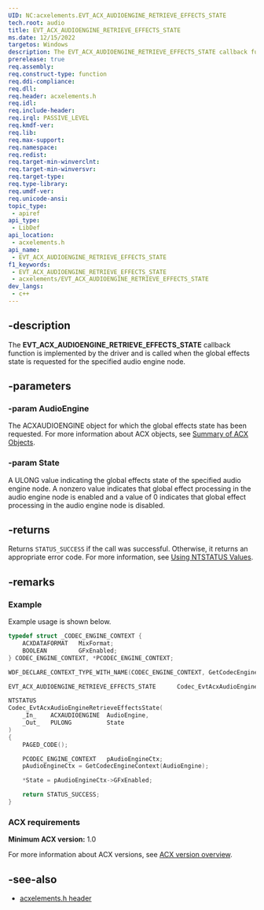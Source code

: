 ```yaml
---
UID: NC:acxelements.EVT_ACX_AUDIOENGINE_RETRIEVE_EFFECTS_STATE
tech.root: audio
title: EVT_ACX_AUDIOENGINE_RETRIEVE_EFFECTS_STATE
ms.date: 12/15/2022
targetos: Windows
description: The EVT_ACX_AUDIOENGINE_RETRIEVE_EFFECTS_STATE callback function is implemented by the driver and is called when the global effects state is requested for the specified audio engine node.
prerelease: true
req.assembly: 
req.construct-type: function
req.ddi-compliance: 
req.dll: 
req.header: acxelements.h
req.idl: 
req.include-header: 
req.irql: PASSIVE_LEVEL
req.kmdf-ver: 
req.lib: 
req.max-support: 
req.namespace: 
req.redist: 
req.target-min-winverclnt: 
req.target-min-winversvr: 
req.target-type: 
req.type-library: 
req.umdf-ver: 
req.unicode-ansi: 
topic_type:
 - apiref
api_type:
 - LibDef
api_location:
 - acxelements.h
api_name:
 - EVT_ACX_AUDIOENGINE_RETRIEVE_EFFECTS_STATE
f1_keywords:
 - EVT_ACX_AUDIOENGINE_RETRIEVE_EFFECTS_STATE
 - acxelements/EVT_ACX_AUDIOENGINE_RETRIEVE_EFFECTS_STATE
dev_langs:
 - c++
---
```


## -description

The **EVT_ACX_AUDIOENGINE_RETRIEVE_EFFECTS_STATE** callback function is implemented by the driver and is called when the global effects state is requested for the specified audio engine node.

## -parameters

### -param AudioEngine

The ACXAUDIOENGINE object for which the global effects state has been requested. For more information about ACX objects, see [Summary of ACX Objects](/windows-hardware/drivers/audio/acx-summary-of-objects).

### -param State

A ULONG value indicating the global effects state of the specified audio engine node. A nonzero value indicates that global effect processing in the audio engine node is enabled and a value of 0 indicates that global effect processing in the audio engine node is disabled.

## -returns

Returns `STATUS_SUCCESS` if the call was successful. Otherwise, it returns an appropriate error code. For more information, see [Using NTSTATUS Values](/windows-hardware/drivers/kernel/using-ntstatus-values).

## -remarks

### Example

Example usage is shown below.

```cpp
typedef struct _CODEC_ENGINE_CONTEXT {
    ACXDATAFORMAT   MixFormat;
    BOOLEAN         GFxEnabled;
} CODEC_ENGINE_CONTEXT, *PCODEC_ENGINE_CONTEXT;

WDF_DECLARE_CONTEXT_TYPE_WITH_NAME(CODEC_ENGINE_CONTEXT, GetCodecEngineContext)

EVT_ACX_AUDIOENGINE_RETRIEVE_EFFECTS_STATE      Codec_EvtAcxAudioEngineRetrieveEffectsState;

NTSTATUS
Codec_EvtAcxAudioEngineRetrieveEffectsState(
    _In_    ACXAUDIOENGINE  AudioEngine,
    _Out_   PULONG          State
)
{
    PAGED_CODE();

    PCODEC_ENGINE_CONTEXT   pAudioEngineCtx;
    pAudioEngineCtx = GetCodecEngineContext(AudioEngine);

    *State = pAudioEngineCtx->GFxEnabled;

    return STATUS_SUCCESS;
}

```

### ACX requirements

**Minimum ACX version:** 1.0

For more information about ACX versions, see [ACX version overview](/windows-hardware/drivers/audio/acx-version-overview).

## -see-also

- [acxelements.h header](index.md)
